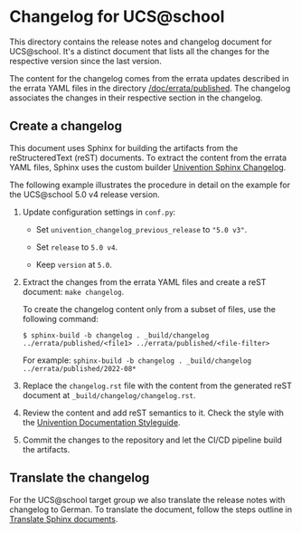 # Changelog for UCS@school

This directory contains the release notes and changelog document for
UCS@school. It's a distinct document that lists all the changes for the
respective version since the last version.

The content for the changelog comes from the errata updates described in the
errata YAML files in the directory
[/doc/errata/published](../errata/published). The changelog associates the
changes in their respective section in the changelog.

## Create a changelog

This document uses Sphinx for building the artifacts from the reStructeredText
(reST) documents. To extract the content from the errata YAML files, Sphinx
uses the custom builder [Univention Sphinx
Changelog](https://git.knut.univention.de/univention/documentation/univention_sphinx_changelog).

The following example illustrates the procedure in detail on the example for
the UCS@school 5.0 v4 release version.

1. Update configuration settings in `conf.py`:

   * Set `univention_changelog_previous_release` to `"5.0 v3"`.

   * Set `release` to `5.0 v4`.

   * Keep `version` at `5.0`.

1. Extract the changes from the errata YAML files and create a reST document:
   `make changelog`.

   To create the changelog content only from a subset of files, use the following command:

   ```console
   $ sphinx-build -b changelog . _build/changelog ../errata/published/<file1> ../errata/published/<file-filter>
   ```

   For example: `sphinx-build -b changelog . _build/changelog ../errata/published/2022-08*`

1. Replace the `changelog.rst` file with the content from the generated reST
   document at `_build/changelog/changelog.rst`.

1. Review the content and add reST semantics to it. Check the style with the
   [Univention Documentation
   Styleguide](https://univention.gitpages.knut.univention.de/documentation/styleguide/).

1. Commit the changes to the repository and let the CI/CD pipeline build the
   artifacts.

## Translate the changelog

For the UCS@school target group we also translate the release notes with
changelog to German. To translate the document, follow the steps outline in
[Translate Sphinx
documents](https://hutten.knut.univention.de/mediawiki/index.php/Translate_Sphinx_documents#Translation).

